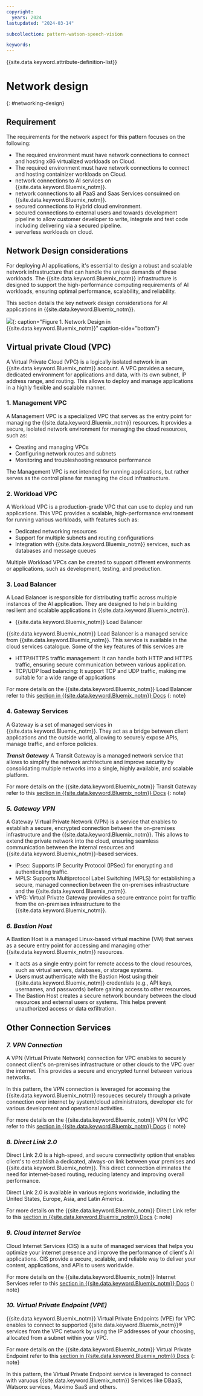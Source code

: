 ```yaml
---
copyright:
  years: 2024
lastupdated: "2024-03-14"

subcollection: pattern-watson-speech-vision

keywords:
---
```

{{site.data.keyword.attribute-definition-list}}

# Network design

{: #networking-design}

## Requirement

The requirements for the network aspect for this pattern focuses on the following:

* The required environment must have network connections to connect and hosting x86 virtualized workloads on Cloud.
* The required environment must have network connections to connect and hosting containizer workloads on Cloud.
* network connections to AI services on {{site.data.keyword.Bluemix_notm}}.
* network connections to all PaaS and Saas Services consuimed on {{site.data.keyword.Bluemix_notm}}.
* secured connections to Hybrid cloud environment.
* secured connections to external users and towards development pipeline to allow customer developer to write, integrate and test code including delivering via a secured pipeline.
* serverless workloads on cloud.

## Network Design considerations

For deploying AI applications, it's essential to design a robust and scalable network infrastructure that can handle the unique demands of these workloads. The {{site.data.keyword.Bluemix_notm}} infrastructure is designed to support the high-performance computing requirements of AI workloads, ensuring optimal performance, scalability, and reliability.

This section details the key network design considerations for AI applications in {{site.data.keyword.Bluemix_notm}}.

![](image/watson-surround-pattern-networking.svg){: caption="Figure 1. Network Design in {{site.data.keyword.Bluemix_notm}}" caption-side="bottom"}

## Virtual private Cloud (VPC)

A Virtual Private Cloud (VPC) is a logically isolated network in an {{site.data.keyword.Bluemix_notm}} account. A VPC provides a secure, dedicated environment for applications and data, with its own subnet, IP address range, and routing. This allows to deploy and manage applications in a highly flexible and scalable manner.

### **1. Management VPC**

A Management VPC is a specialized VPC that serves as the entry point for managing the {{site.data.keyword.Bluemix_notm}} resources. It provides a secure, isolated network environment for managing the cloud resources, such as:

- Creating and managing VPCs
- Configuring network routes and subnets
- Monitoring and troubleshooting resource performance

The Management VPC is not intended for running applications, but rather serves as the control plane for managing the cloud infrastructure.

### **2. Workload VPC**

A Workload VPC is a production-grade VPC that can use to deploy and run applications. This VPC provides a scalable, high-performance environment for running various workloads, with features such as:

- Dedicated networking resources
- Support for multiple subnets and routing configurations
- Integration with {{site.data.keyword.Bluemix_notm}} services, such as databases and message queues

Multiple Workload VPCs can be created to support different environments or applications, such as development, testing, and production.

### **3. Load Balancer**

A Load Balancer is responsible for distributing traffic across multiple instances of the AI application. They are designed to help in building resilient and scalable applications in {{site.data.keyword.Bluemix_notm}}.

* {{site.data.keyword.Bluemix_notm}} Load Balancer

{{site.data.keyword.Bluemix_notm}} Load Balancer is a managed service from {{site.data.keyword.Bluemix_notm}}. This service is available in the cloud services catalogue. Some of the key features of this services are

- HTTP/HTTPS traffic management: It can handle both HTTP and HTTPS traffic, ensuring secure communication between various application.
- TCP/UDP load balancing: It support TCP and UDP traffic, making me suitable for a wide range of applications

For more details on the {{site.data.keyword.Bluemix_notm}} Load Balancer refer to this [section in {{site.data.keyword.Bluemix_notm}} Docs](https://cloud.ibm.com/docs/loadbalancer-service?topic=loadbalancer-service-about-ibm-cloud-load-balancer)
{: note}

### **4. Gateway Services**

A Gateway is a set of managed services in {{site.data.keyword.Bluemix_notm}}. They act as a bridge between client applications and the outside world, allowing to securely expose APIs, manage traffic, and enforce policies.

***Transit Gateway***
A Transit Gateway is a managed network service that allows to simplify the network architecture and improve security by consolidating multiple networks into a single, highly available, and scalable platform.

For more details on the {{site.data.keyword.Bluemix_notm}} Transit Gateway refer to this [section in {{site.data.keyword.Bluemix_notm}} Docs](https://cloud.ibm.com/docs/transit-gateway?topic=transit-gateway-about)
{: note}

### ***5. Gateway VPN***

A Gateway Virtual Private Network (VPN) is a service that enables to establish a secure, encrypted connection between the on-premises infrastructure and the {{site.data.keyword.Bluemix_notm}}. This allows to extend the private network into the cloud, ensuring seamless communication between the internal resources and {{site.data.keyword.Bluemix_notm}}-based services.

- IPsec: Supports IP Security Protocol (IPSec) for encrypting and authenticating traffic.
- MPLS: Supports Multiprotocol Label Switching (MPLS) for establishing a secure, managed connection between the on-premises infrastructure and the {{site.data.keyword.Bluemix_notm}}.
- VPG: Virtual Private Gateway provides a secure entrance point for traffic from the on-premises infrastructure to the {{site.data.keyword.Bluemix_notm}}.

### ***6. Bastion Host***

A Bastion Host is a managed Linux-based virtual machine (VM) that serves as a secure entry point for accessing and managing other {{site.data.keyword.Bluemix_notm}} resources.

- It acts as a single entry point for remote access to the cloud resources, such as virtual servers, databases, or storage systems.
- Users must authenticate with the Bastion Host using their {{site.data.keyword.Bluemix_notm}} credentials (e.g., API keys, usernames, and passwords) before gaining access to other resources.
- The Bastion Host creates a secure network boundary between the cloud resources and external users or systems. This helps prevent unauthorized access or data exfiltration.

## **Other Connection Services**

### ***7. VPN Connection***

A VPN (Virtual Private Network) connection for VPC enables to securely connect client's on-premises infrastructure or other clouds to the VPC over the internet. This provides a secure and encrypted tunnel between various networks.

In this pattern, the VPN connection is leveraged for accessing the {{site.data.keyword.Bluemix_notm}} resoueces securely through a private connection over internet by system/cloud administrators, developer etc for various development and operational activities.

For more details on the {{site.data.keyword.Bluemix_notm}} VPN for VPC refer to this [section in {{site.data.keyword.Bluemix_notm}} Docs](https://cloud.ibm.com/docs/vpc?topic=vpc-vpn-overview&interface=ui)
{: note}

### ***8. Direct Link 2.0***

Direct Link 2.0 is a high-speed, and secure connectivity option that enables client's to establish a dedicated, always-on link between your premises and {{site.data.keyword.Bluemix_notm}}. This direct connection eliminates the need for internet-based routing, reducing latency and improving overall performance.

Direct Link 2.0 is available in various regions worldwide, including the United States, Europe, Asia, and Latin America.

For more details on the {{site.data.keyword.Bluemix_notm}} Direct Link refer to this [section in {{site.data.keyword.Bluemix_notm}} Docs](https://cloud.ibm.com/docs/dl?topic=dl-dl-about)
{: note}

### ***9. Cloud Internet Service***

Cloud Internet Services (CIS) is a suite of managed services that helps you optimize your internet presence and improve the performance of client's AI applications. CIS  provide a secure, scalable, and reliable way to deliver your content, applications, and APIs to users worldwide.

For more details on the {{site.data.keyword.Bluemix_notm}} Internet Services refer to this [section in {{site.data.keyword.Bluemix_notm}} Docs](https://cloud.ibm.com/docs/cis?topic=cis-about-ibm-cloud-internet-services-cis)
{: note}

### ***10. Virtual Private Endpoint (VPE)***

{{site.data.keyword.Bluemix_notm}} Virtual Private Endpoints (VPE) for VPC enables to connect to supported {{site.data.keyword.Bluemix_notm}}® services from the VPC network by using the IP addresses of your choosing, allocated from a subnet within your VPC.

For more details on the {{site.data.keyword.Bluemix_notm}} Virtual Private Endpoint refer to this [section in {{site.data.keyword.Bluemix_notm}} Docs](https://cloud.ibm.com/docs/vpc?topic=vpc-about-vpe)
{: note}

In this pattern, the Virtual Private Endpoint service is leveraged to connect with varuous {{site.data.keyword.Bluemix_notm}} Services like DBaaS, Watsonx services, Maximo SaaS and others.
